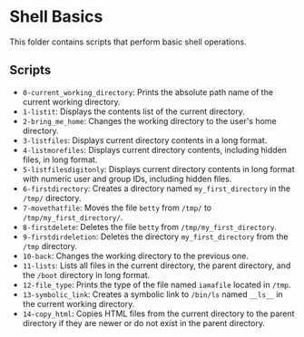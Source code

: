 # Shell Basics

This folder contains scripts that perform basic shell operations.

## Scripts

- `0-current_working_directory`: Prints the absolute path name of the current working directory.
- `1-listit`: Displays the contents list of the current directory.
- `2-bring_me_home`: Changes the working directory to the user's home directory.
- `3-listfiles`: Displays current directory contents in a long format.
- `4-listmorefiles`: Displays current directory contents, including hidden files, in long format.
- `5-listfilesdigitonly`: Displays current directory contents in long format with numeric user and group IDs, including hidden files.
- `6-firstdirectory`: Creates a directory named `my_first_directory` in the `/tmp/` directory.
- `7-movethatfile`: Moves the file `betty` from `/tmp/` to `/tmp/my_first_directory/`.
- `8-firstdelete`: Deletes the file `betty` from `/tmp/my_first_directory`.
- `9-firstdirdeletion`: Deletes the directory `my_first_directory` from the `/tmp` directory.
- `10-back`: Changes the working directory to the previous one.
- `11-lists`: Lists all files in the current directory, the parent directory, and the `/boot` directory in long format.
- `12-file_type`: Prints the type of the file named `iamafile` located in `/tmp`.
- `13-symbolic_link`: Creates a symbolic link to `/bin/ls` named `__ls__` in the current working directory.
- `14-copy_html`: Copies HTML files from the current directory to the parent directory if they are newer or do not exist in the parent directory.
